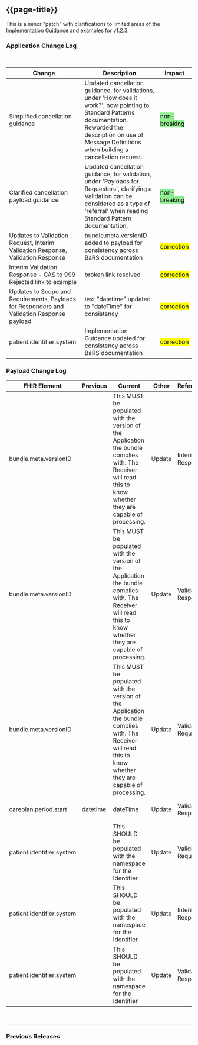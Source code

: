 ## {{page-title}}
This is a minor "patch" with clarifications to limited areas of the Implementation Guidance and examples for v1.2.3.

### Application Change Log


<br>


| Change                                    | Description                                     | Impact                                                                  | 
|-------------------------------------------|-------------------------------------------------|-------------------------------------------------------------------------|
| Simplified cancellation guidance   | Updated cancellation guidance, for validations, under 'How does it work?', now pointing to Standard Patterns documentation. Reworded the description on use of Message Definitions when building a cancellation request. |   <mark style="background-color: LightGreen">non-breaking</mark>  |
| Clarified cancellation payload guidance   | Updated cancellation guidance, for validation, under 'Payloads for Requestors', clarifying a Validation can be considered as a type of 'referral' when reading Standard Pattern documentation. |   <mark style="background-color: LightGreen">non-breaking</mark>  |
| Updates to Validation Request, Interim Validation Response, Validation Response  | bundle.meta.versionID added to payload for consistency across BaRS documentation|    <mark style="background-color: Yellow">correction</mark>  | 
|Interim Validation Response - CAS to 999 Rejected link to example  | broken link resolved |    <mark style="background-color: Yellow">correction</mark>  | 
|Updates to Scope and Requirements, Payloads for Responders and Validation Response payload  | text "datetime" updated to "dateTime" for consistency |    <mark style="background-color: Yellow">correction</mark>  |
| patient.identifier.system | Implementation Guidance updated for consistency across BaRS documentation|    <mark style="background-color: Yellow">correction</mark>  | 



### Payload Change Log


| FHIR Element                                         | Previous | Current    | Other   | Referral/Booking | Rationale                                                                                       |  Impact  |
|------------------------------------------------------|----------|------------|---------|------------------|-------------------------------------------------------------------------------------------------|----------|
| bundle.meta.versionID |      |   This MUST be populated with the version of the Application the bundle complies with. The Receiver will read this to know whether they are capable of processing.        | Update        | Interim Validation Response         |Implementation guidance added   |   <mark style="background-color: Yellow">correction</mark>  | 
| bundle.meta.versionID |      |   This MUST be populated with the version of the Application the bundle complies with. The Receiver will read this to know whether they are capable of processing.        | Update        |  Validation Response         |Implementation guidance added   |   <mark style="background-color: Yellow">correction</mark>  |   
| bundle.meta.versionID |      |   This MUST be populated with the version of the Application the bundle complies with. The Receiver will read this to know whether they are capable of processing.        | Update        |  Validation Request         |Implementation guidance added   |   <mark style="background-color: Yellow">correction</mark>  |   
| careplan.period.start|   datetime   |   dateTime   | Update        | Validation Response          |Implementation guidance added   |   <mark style="background-color: Yellow">correction</mark>  |  
| patient.identifier.system   |          |   This SHOULD be populated with the namespace for the Identifier        | Update        | Validation Request         | Implementation Guidance consistent across all applications |   <mark style="background-color: Yellow">correction</mark>  |   
| patient.identifier.system   |          |   This SHOULD be populated with the namespace for the Identifier        | Update        | Interim Validation Response         | Implementation Guidance consistent across all applications |   <mark style="background-color: Yellow">correction</mark>  |   
| patient.identifier.system   |          |   This SHOULD be populated with the namespace for the Identifier           | Update        | Validation Response        | Implementation Guidance consistent across all applications |   <mark style="background-color: Yellow">correction</mark>  |   

<br>
<hr>

### Previous Releases